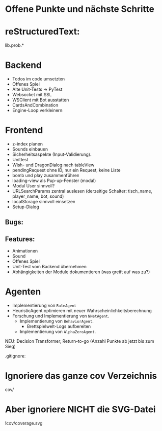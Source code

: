 # Offene Punkte und nächste Schritte

# reStructuredText:
lib.prob.*

# Backend

* Todos im code umsetzten
* Offenes Spiel
* Alte Unit-Tests -> PyTest
* Websocket mit SSL
* WSClient mit Bot ausstatten
* CardsAndCombination
* Engine-Loop verkleinern

# Frontend
* z-index planen
* Sounds einbauen
* Sicherheitsaspekte (Input-Validierung).
* Unittest
* Wish- und DragonDialog nach tableView
* pendingRequest ohne ID, nur ein Request, keine Liste
* bomb und play zusammenführen
* loading-view als Pup-up-Fenster (modal)
* Modul User sinnvoll?
* URLSearchParams zentral auslesen (derzeitige Schalter: tisch_name, player_name, bot, sound)
* localStorage sinnvoll einsetzen
* Setup-Dialog

## Bugs:

## Features:
* Animationen
* Sound
* Offenes Spiel
* Unit-Test vom Backend übernehmen
* Abhängigkeiten der Module dokumentieren (was greift auf was zu?)

# Agenten
*   Implementierung von `RuleAgent`
*   HeuristicAgent optimieren mit neuer Wahrscheinlichkeitsberechnung 
*   Forschung und Implementierung von `NNetAgent`.
    *   Implementierung von `BehaviorAgent`.
        *   Brettspielwelt-Logs aufbereiten
    *   Implementierung von `AlphaZeroAgent`.

NEU: Decision Transformer, Return-to-go (Anzahl Punkte ab jetzt bis zum Sieg)


.gitignore:

# Ignoriere das ganze cov Verzeichnis
cov/

# Aber ignoriere NICHT die SVG-Datei
!cov/coverage.svg